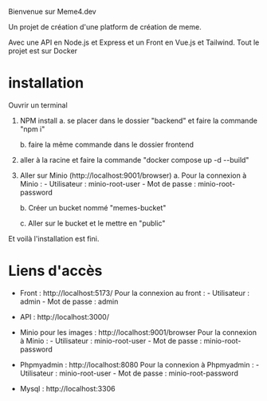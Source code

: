 Bienvenue sur Meme4.dev

Un projet de création d'une platform de création de meme.

Avec une API en Node.js et Express et un Front en Vue.js et Tailwind.
Tout le projet est sur Docker 


# installation
Ouvrir un terminal

1. NPM install
    a. se placer dans le dossier "backend"
        et faire la commande "npm i"

    b. faire la même commande dans le dossier frontend

2. aller à la racine et faire la commande "docker compose up -d --build"

3. Aller sur Minio (http://localhost:9001/browser)
    a. Pour la connexion à Minio :
        - Utilisateur : minio-root-user
        - Mot de passe : minio-root-password
    
    b. Créer un bucket nommé "memes-bucket"

    c. Aller sur le bucket et le mettre en "public"

Et voilà l'installation est fini.

# Liens d'accès

- Front : http://localhost:5173/
    Pour la connexion au front :
        - Utilisateur : admin
        - Mot de passe : admin

- API : http://localhost:3000/

- Minio pour les images : http://localhost:9001/browser
    Pour la connexion à Minio :
        - Utilisateur : minio-root-user
        - Mot de passe : minio-root-password

- Phpmyadmin : http://localhost:8080
    Pour la connexion à Phpmyadmin :
        - Utilisateur : minio-root-user
        - Mot de passe : minio-root-password

- Mysql : http://localhost:3306